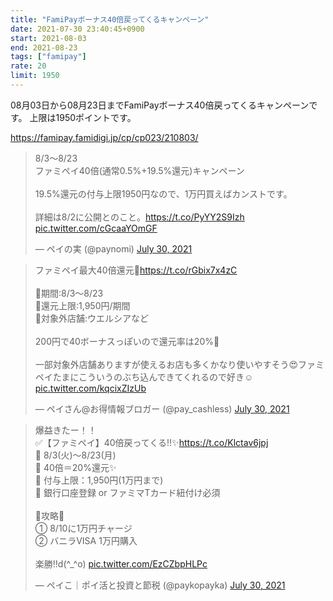 ```yaml
---
title: "FamiPayボーナス40倍戻ってくるキャンペーン"
date: 2021-07-30 23:40:45+0900
start: 2021-08-03
end: 2021-08-23
tags: ["famipay"]
rate: 20
limit: 1950
---
```


08月03日から08月23日までFamiPayボーナス40倍戻ってくるキャンペーンです。
上限は1950ポイントです。

https://famipay.famidigi.jp/cp/cp023/210803/

<blockquote class="twitter-tweet"><p lang="ja" dir="ltr">8/3〜8/23<br>ファミペイ40倍(通常0.5%+19.5%還元)キャンペーン<br><br>19.5%還元の付与上限1950円なので、1万円買えばカンストです。<br><br>詳細は8/2に公開とのこと。<a href="https://t.co/PyYY2S9Izh">https://t.co/PyYY2S9Izh</a> <a href="https://t.co/cGcaaYOmGF">pic.twitter.com/cGcaaYOmGF</a></p>&mdash; ペイの実 (@paynomi) <a href="https://twitter.com/paynomi/status/1420939586805501964?ref_src=twsrc%5Etfw">July 30, 2021</a></blockquote> <script async src="https://platform.twitter.com/widgets.js" charset="utf-8"></script>
<blockquote class="twitter-tweet"><p lang="ja" dir="ltr">ファミペイ最大40倍還元🚀<a href="https://t.co/rGbix7x4zC">https://t.co/rGbix7x4zC</a><br><br>🔻期間:8/3〜8/23<br>🔻還元上限:1,950円/期間<br>🔻対象外店舗:ウエルシアなど<br><br>200円で40ボーナスっぽいので還元率は20%🙌<br><br>一部対象外店舗ありますが使えるお店も多くかなり使いやすそう😍ファミペイたまにこういうのぶち込んできてくれるので好き☺️ <a href="https://t.co/kqcixZIzUb">pic.twitter.com/kqcixZIzUb</a></p>&mdash; ペイさん@お得情報ブロガー (@pay_cashless) <a href="https://twitter.com/pay_cashless/status/1420937067773587465?ref_src=twsrc%5Etfw">July 30, 2021</a></blockquote> <script async src="https://platform.twitter.com/widgets.js" charset="utf-8"></script>
<blockquote class="twitter-tweet"><p lang="ja" dir="ltr">爆益きたー！！<br>✅【ファミペイ】40倍戻ってくる‼️✨<a href="https://t.co/Klctav6jpj">https://t.co/Klctav6jpj</a><br>🔹 8/3(火)〜8/23(月)<br>🔹 40倍＝20%還元✨<br>🔹 付与上限：1,950円(1万円まで)<br>🔹 銀行口座登録 or ファミマTカード紐付け必須<br><br>🔻攻略🔻<br>① 8/10に1万円チャージ<br>② バニラVISA 1万円購入<br><br>楽勝‼️d(^_^o) <a href="https://t.co/EzCZbpHLPc">pic.twitter.com/EzCZbpHLPc</a></p>&mdash; ペイこ｜ポイ活と投資と節税 (@paykopayka) <a href="https://twitter.com/paykopayka/status/1420975133204774912?ref_src=twsrc%5Etfw">July 30, 2021</a></blockquote> <script async src="https://platform.twitter.com/widgets.js" charset="utf-8"></script>

